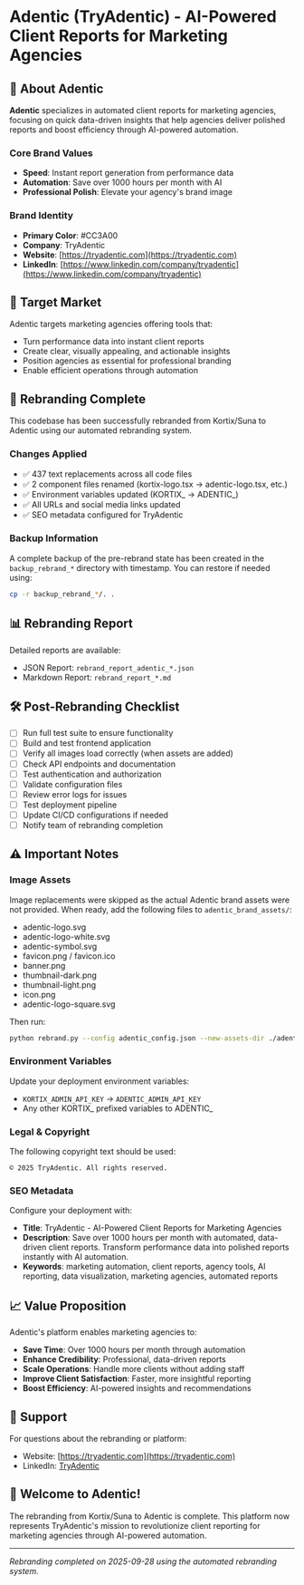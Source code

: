 # Adentic (TryAdentic) - AI-Powered Client Reports for Marketing Agencies

## 🚀 About Adentic

**Adentic** specializes in automated client reports for marketing agencies, focusing on quick data-driven insights that help agencies deliver polished reports and boost efficiency through AI-powered automation.

### Core Brand Values
- **Speed**: Instant report generation from performance data
- **Automation**: Save over 1000 hours per month with AI
- **Professional Polish**: Elevate your agency's brand image

### Brand Identity
- **Primary Color**: #CC3A00
- **Company**: TryAdentic
- **Website**: [https://tryadentic.com](https://tryadentic.com)
- **LinkedIn**: [https://www.linkedin.com/company/tryadentic](https://www.linkedin.com/company/tryadentic)

## 🎯 Target Market

Adentic targets marketing agencies offering tools that:
- Turn performance data into instant client reports
- Create clear, visually appealing, and actionable insights
- Position agencies as essential for professional branding
- Enable efficient operations through automation

## 🔄 Rebranding Complete

This codebase has been successfully rebranded from Kortix/Suna to Adentic using our automated rebranding system.

### Changes Applied
- ✅ 437 text replacements across all code files
- ✅ 2 component files renamed (kortix-logo.tsx → adentic-logo.tsx, etc.)
- ✅ Environment variables updated (KORTIX_ → ADENTIC_)
- ✅ All URLs and social media links updated
- ✅ SEO metadata configured for TryAdentic

### Backup Information
A complete backup of the pre-rebrand state has been created in the `backup_rebrand_*` directory with timestamp. You can restore if needed using:
```bash
cp -r backup_rebrand_*/. .
```

## 📊 Rebranding Report

Detailed reports are available:
- JSON Report: `rebrand_report_adentic_*.json`
- Markdown Report: `rebrand_report_*.md`

## 🛠️ Post-Rebranding Checklist

- [ ] Run full test suite to ensure functionality
- [ ] Build and test frontend application
- [ ] Verify all images load correctly (when assets are added)
- [ ] Check API endpoints and documentation
- [ ] Test authentication and authorization
- [ ] Validate configuration files
- [ ] Review error logs for issues
- [ ] Test deployment pipeline
- [ ] Update CI/CD configurations if needed
- [ ] Notify team of rebranding completion

## ⚠️ Important Notes

### Image Assets
Image replacements were skipped as the actual Adentic brand assets were not provided. When ready, add the following files to `adentic_brand_assets/`:
- adentic-logo.svg
- adentic-logo-white.svg
- adentic-symbol.svg
- favicon.png / favicon.ico
- banner.png
- thumbnail-dark.png
- thumbnail-light.png
- icon.png
- adentic-logo-square.svg

Then run:
```bash
python rebrand.py --config adentic_config.json --new-assets-dir ./adentic_brand_assets
```

### Environment Variables
Update your deployment environment variables:
- `KORTIX_ADMIN_API_KEY` → `ADENTIC_ADMIN_API_KEY`
- Any other KORTIX_ prefixed variables to ADENTIC_

### Legal & Copyright
The following copyright text should be used:
```
© 2025 TryAdentic. All rights reserved.
```

### SEO Metadata
Configure your deployment with:
- **Title**: TryAdentic - AI-Powered Client Reports for Marketing Agencies
- **Description**: Save over 1000 hours per month with automated, data-driven client reports. Transform performance data into polished reports instantly with AI automation.
- **Keywords**: marketing automation, client reports, agency tools, AI reporting, data visualization, marketing agencies, automated reports

## 📈 Value Proposition

Adentic's platform enables marketing agencies to:
- **Save Time**: Over 1000 hours per month through automation
- **Enhance Credibility**: Professional, data-driven reports
- **Scale Operations**: Handle more clients without adding staff
- **Improve Client Satisfaction**: Faster, more insightful reporting
- **Boost Efficiency**: AI-powered insights and recommendations

## 🤝 Support

For questions about the rebranding or platform:
- Website: [https://tryadentic.com](https://tryadentic.com)
- LinkedIn: [TryAdentic](https://www.linkedin.com/company/tryadentic)

## 🎉 Welcome to Adentic!

The rebranding from Kortix/Suna to Adentic is complete. This platform now represents TryAdentic's mission to revolutionize client reporting for marketing agencies through AI-powered automation.

---

*Rebranding completed on 2025-09-28 using the automated rebranding system.*